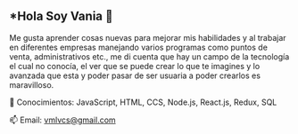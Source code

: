 ## *Hola Soy Vania 👋

Me gusta aprender cosas nuevas para mejorar mis habilidades y al trabajar en diferentes empresas manejando varios programas como puntos de venta, administrativos etc., me di cuenta que hay un campo de la tecnología el cual no conocía, el ver que se puede crear lo que te imagines y lo avanzada que esta y poder pasar de ser usuaria a poder crearlos es maravilloso.


 🔭 Conocimientos: JavaScript,
                   HTML,
                   CCS,
                   Node.js,
                   React.js,
                   Redux,
                   SQL
                   
 📫 Email: vmlvcs@gmail.com


